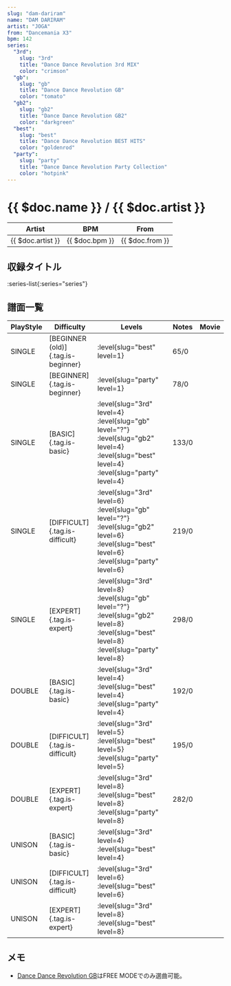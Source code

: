 ```yaml
---
slug: "dam-dariram"
name: "DAM DARIRAM"
artist: "JOGA"
from: "Dancemania X3"
bpm: 142
series:
  "3rd":
    slug: "3rd"
    title: "Dance Dance Revolution 3rd MIX"
    color: "crimson"
  "gb":
    slug: "gb"
    title: "Dance Dance Revolution GB"
    color: "tomato"
  "gb2":
    slug: "gb2"
    title: "Dance Dance Revolution GB2"
    color: "darkgreen"
  "best":
    slug: "best"
    title: "Dance Dance Revolution BEST HITS"
    color: "goldenrod"
  "party":
    slug: "party"
    title: "Dance Dance Revolution Party Collection"
    color: "hotpink"
---
```


# {{ $doc.name }} / {{ $doc.artist }}

|Artist|BPM|From|
|------|---|----|
|{{ $doc.artist }}|{{ $doc.bpm }}|{{ $doc.from }}|

## 収録タイトル

:series-list{:series="series"}

## 譜面一覧

|PlayStyle|Difficulty|Levels|Notes|Movie|
|---------|----------|------|-----|-----|
|SINGLE|[BEGINNER (old)]{.tag.is-beginner}|:level{slug="best" level=1}|65/0||
|SINGLE|[BEGINNER]{.tag.is-beginner}|:level{slug="party" level=1}|78/0||
|SINGLE|[BASIC]{.tag.is-basic}|:level{slug="3rd" level=4} :level{slug="gb" level="?"} :level{slug="gb2" level=4} :level{slug="best" level=4} :level{slug="party" level=4}|133/0||
|SINGLE|[DIFFICULT]{.tag.is-difficult}|:level{slug="3rd" level=6} :level{slug="gb" level="?"} :level{slug="gb2" level=6} :level{slug="best" level=6} :level{slug="party" level=6}|219/0||
|SINGLE|[EXPERT]{.tag.is-expert}|:level{slug="3rd" level=8} :level{slug="gb" level="?"} :level{slug="gb2" level=8} :level{slug="best" level=8} :level{slug="party" level=8}|298/0||
|DOUBLE|[BASIC]{.tag.is-basic}|:level{slug="3rd" level=4} :level{slug="best" level=4} :level{slug="party" level=4}|192/0||
|DOUBLE|[DIFFICULT]{.tag.is-difficult}|:level{slug="3rd" level=5} :level{slug="best" level=5} :level{slug="party" level=5}|195/0||
|DOUBLE|[EXPERT]{.tag.is-expert}|:level{slug="3rd" level=8} :level{slug="best" level=8} :level{slug="party" level=8}|282/0||
|UNISON|[BASIC]{.tag.is-basic}|:level{slug="3rd" level=4} :level{slug="best" level=4}|||
|UNISON|[DIFFICULT]{.tag.is-difficult}|:level{slug="3rd" level=6} :level{slug="best" level=6}|||
|UNISON|[EXPERT]{.tag.is-expert}|:level{slug="3rd" level=8} :level{slug="best" level=8}|||

## メモ

- [Dance Dance Revolution GB](/series/gb/)はFREE MODEでのみ選曲可能。
